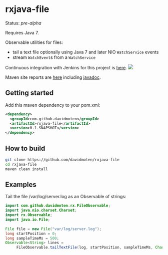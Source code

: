 rxjava-file
===========

Status: *pre-alpha*

Requires Java 7.

Observable utilities for files:
* tail a text file optionally using Java 7 and later NIO ```WatchService``` events
* stream ```WatchEvent```s from a ```WatchService```

Continuous integration with Jenkins for this project is [here](https://xuml-tools.ci.cloudbees.com/). <a href="https://xuml-tools.ci.cloudbees.com/"><img  src="http://web-static-cloudfront.s3.amazonaws.com/images/badges/BuiltOnDEV.png"/></a>

Maven site reports are [here](http://davidmoten.github.io/rxjava-file/index.html) including [javadoc](http://davidmoten.github.io/rxjava-file/apidocs/index.html).

Getting started
----------------
Add this maven dependency to your pom.xml:
```xml
<dependency>
  <groupId>com.github.davidmoten</groupId>
  <artifactId>rxjava-file</artifactId>
  <version>0.1-SNAPSHOT</version>
</dependency>
```

How to build
----------------

```bash
git clone https://github.com/davidmoten/rxjava-file
cd rxjava-file
maven clean install 
```

Examples
--------------

Tail the file /var/log/server.log as an Observable of strings:

```java
import com.github.davidmoten.rx.FileObservable;
import java.nio.charset.Charset;
import rx.Observable;
import java.io.File; 
 
File file = new File("var/log/server.log");
long startPosition = 0;
long sampleTimeMs = 500;
Observable<String> lines = 
     FileObservable.tailTextFile(log, startPosition, sampleTimeMs, Charset.forName("UTF-8"));
```



